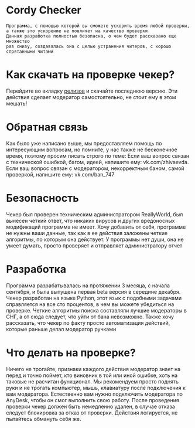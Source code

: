 # Cordy Checker
```no-highlight
Программа, с помощью которой вы сможете ускорить время любой проверки,
а также это ускорение не повлияет на качество проверки
Данная разработка полностью безопасна, о чем будет рассказано еще множество
раз снизу, создавалась она с целью устранения читеров, с хорошо спрятанными читами
```

# Как скачать на проверке чекер?
Перейдите во вкладку [релизов](https://github.com/DavidZhivaev/Cordy-Checker/releases) и скачайте последнюю версию. Эти действия сделает модератор самостоятельно, не стоит ему в этом мешать!

# Обратная связь
Как было уже написано выше, мы предоставляем помощь по интересующим вопросам, но помните, у нас также не бесконечное время, поэтому просим писать строго по теме: Если ваш вопрос связан с технической ошибкой, багом, идеей, напишите ему: vk.com/zhivaevda. Если ваш вопрос связан с модератором, некорректным баном, самой проверкой, напишите ему: vk.com/ban_747

# Безопасность
Чекер был проверен техническим администратором ReallyWorld, был вынесен четкий ответ, что никаких вирусов и других вредоносных модификаций программа не имеет. Хочу добавить от себя, программе не нужны ваши данные, так как в ее действия заложены четкие алгоритмы, по которым она действует. У программы нет души, она не умеет думать, просто проверяет и отправляет администратору отчет 

# Разработка
Программа разрабатывалась на протяжении 3 месяца, с начала сентября, и была выпущена первая beta версия в середине декабря. Чекер разработан на языке Python, этот язык с подобными задачами справляется на все сто процентов, в чем вы можете убедиться на проверке. Четкие алгоритмы поиска составляли лучшие модераторы в СНГ, а от сюда следует, что уйти от бана невозможно. Также хочу рассказать, что чекер по факту просто автоматизация действий, которые раньше делал модератор ручками

# Что делать на проверке?
Ничего не трогайте, признаки каждого действия модератор знает на перед и точно поймет, кто виновник в той или иной ошибке, хоть на таковые не расчитан функционал. Мы рекомендуем просто поднять руки и не трогать компьютер, мышь, клавиатуру после подключения к вам модератора. Естественно вам нужно подключить модератора по AnyDesk, чтобы он смог выполнить свою работу. После проведения проверки чекер должен быть немедленно удален, в случае отказа следует блокировка за отказ от проверки. Действия логируется, не пытайтесь обмануть себя же. 
